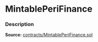# MintablePeriFinance

### Description <a id="description"></a>

**Source:** [contracts/MintablePeriFinance.sol](https://github.com/perifinance/peri-finance/blob/master/contracts/MintablePeriFinance.sol)

